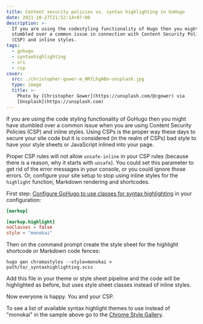 ```yaml
---
title: Content security policies vs. syntax highlighting in GoHugo
date: 2021-10-27T21:52:14+07:00
description: >-
  If you are using the codestyling functionality of Hugo then you might have
  stumbled over a common issue in connection with Content Security Policies
  (CSP) and inline styles.
tags:
  - gohugo
  - syntaxhighlighting
  - sri
  - csp
cover:
  src: ./christopher-gower-m_HRfLhgABo-unsplash.jpg
  type: image
  title: >-
    Photo by [Christopher Gower](https://unsplash.com/@cgower) via
    [Unsplash](https://unsplash.com)
---
```


If you are using the code styling functionality of GoHugo then you might have stumbled over a common issue when you are using Content Security Policies (CSP) and inline styles. Using CSPs is the proper way these days to secure your site code but it is considered (in the realm of CSPs) bad style to have your style sheets or JavaScript inlined into your page.

Proper CSP rules will not allow `unsafe-inline` in your CSP rules (because there is a reason, why it starts with `unsafe`). You could set this parameter to get rid of the error messages in your console, or you could ignore those errors. Or, configure your site setup to stop using inline styles for the `highlight` function, Markdown rendering and shortcodes.

First step: [Configure GoHugo to use classes for syntax highlighting](https://gohugo.io/getting-started/configuration-markup#highlight) in your configuration:

```toml
[markup]

[markup.highlight]
noClasses = false
style = "monokai"

```

Then on the command prompt create the style sheet for the highlight shortcode or Markdown code fences:

```shell
hugo gen chromastyles --style=monokai > path/to/_syntaxhighlighting.scss
```

Add this file in your theme or style sheet pipeline and the code will be highlighted as before, but uses style sheet classes instead of inline styles.

Now everyone is happy. You and your CSP.

To see a list of available syntax highlight themes to use instead of "monokai" in the sample above go to the [Chrome Style Gallery](https://xyproto.github.io/splash/docs/longer/all.html).
